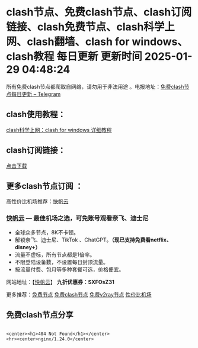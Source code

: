 # clash节点、免费clash节点、clash订阅链接、clash免费节点、clash科学上网、clash翻墙、clash for windows、clash教程 每日更新  更新时间 2025-01-29 04:48:24  
所有免费clash节点都爬取自网络，请勿用于非法用途 。电报地址：<a href="https://t.me/s/v2raydailyupdate" target="_blank">免费clash节点每日更新 – Telegram</a>

## clash使用教程：

<a href="https://clashforwindows100.com/" target="_blank">clash科学上网：clash for windows 详细教程</a>

## clash订阅链接：

<a href="https://github.com/aiboboxx/clashfree/blob/main/clash.yml" target="_blank">点击下载</a>

## 更多clash节点订阅 ：

高性价比机场推荐：<a href="https://kfyun.uk/?code=srOLpruw" target="_blank">快帆云</a>

### [快帆云](https://kfyun.uk/?code=srOLpruw) —  最佳机场之选，可免账号观看奈飞、迪士尼

- 全球众多节点，8K不卡顿。
- 解锁奈飞、迪士尼、TikTok 、ChatGPT。**（现已支持免费看netflix、disney+）**
- 流量不虚标，所有节点都是1倍率。
- 不限登陆设备数，不设置每日封顶流量。
- 按流量付费、包月等多种套餐可选，价格便宜。

网站地址：【[快帆云](https://kfyun.uk/)】  **九折优惠券：SXFOsZ31**

更多推荐：<a href="https://clashbk.github.io/" target="_blank">免费节点</a>   <a href="https://clashgithub.com" target="_blank">免费clash节点</a>   <a href="https://github.com/aiboboxx/v2rayfree" target="_blank">免费v2ray节点</a>   [性价比机场](https://xn--6nq44r2uh9rhj7f.org/)


## 免费clash节点分享
```  

<center><h1>404 Not Found</h1></center>
<hr><center>nginx/1.24.0</center>









```

